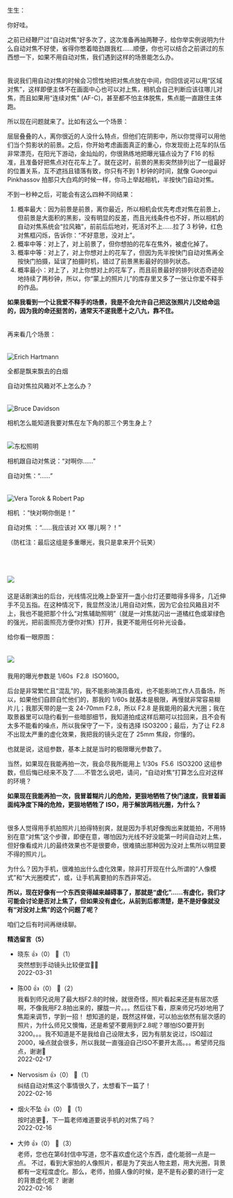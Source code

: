 生生：

你好哇。

之前已经鞭尸过“自动对焦”好多次了，这次准备再抽两鞭子，给你举实例说明为什么自动对焦不好使，省得你憋着暗劲跟我杠……顺便，你也可以结合之前讲过的东西想一下，如果不用自动对焦，我们遇到这样的场景能怎么办。

　  
我说我们用自动对焦的时候会习惯性地把对焦点放在中间，你回信说可以用“区域对焦”，这样即便主体不在画面中心也可以对上焦，相机会自己判断应该往哪儿对焦，而且如果用“连续对焦” (AF-C)，甚至都不怕主体脱焦，焦点能一直跟住主体跑。

所以现在问题就来了。比如有这么一个场景：

层层叠叠的人，离你很近的人没什么特点，但他们在阴影中，所以你觉得可以用他们当个剪影状的前景。之后，你开始考虑画面真正的重心，你发现街上花车的队伍非常漂亮，在阳光下游动，金灿灿的，你很熟练地把曝光锚点设为了 F16 的标准，且准备好把焦点对在花车上了。就在这时，前景的黑影突然排列出了一组最好的位置关系，互不遮挡且错落有致，你只有不到 1 秒钟的时间，就像 Gueorgui Pinkhassov 拍那只大白鸡的时候一样，你马上举起相机，半按快门自动对焦。

不到一秒种之后，可能会有这么四种不同结果：

1. 概率最大：因为前景是前景，离你最近，所以相机会优先考虑对焦在前景上，但前景是大面积的黑影，没有明显的反差，而且光线条件也不好，所以相机的自动对焦系统会“拉风箱”，前前后后地对，死活对不上……拉了 3 秒钟，红色对焦框闪烁，告诉你：“不好意思，没对上”。
2. 概率中等：对上了，对上前景了，但你想拍的花车在焦外，被虚化掉了。
3. 概率中等：对上了，对上你想对上的花车了，但因为先半按快门自动对焦再全按快门拍摄，延误了拍摄时机，错过了前景黑影最好的排列状态。
4. 概率最小：对上了，对上你想对上的花车了，而且前景最好的排列状态奇迹般地持续了两秒钟，所以，你“蒙上的照片儿”的库存里又多了一张让你爱不释手的作品。

**如果我看到一个让我爱不释手的场景，我是不会允许自己把这张照片儿交给命运的，因为我的命还挺苦的，通常天不遂我愿十之八九，靠不住。**

　  
再来看几个场景：  
　

![](https://static001.geekbang.org/resource/image/1e/5e/1e5c0f1a9e6669be38bda432cb21945e.jpeg?wh=1495x1000 "Erich Hartmann")

全都是飘来飘去的白烟

自动对焦拉风箱对不上怎么办？  
　

![](https://static001.geekbang.org/resource/image/a0/7f/a01caf50c8a32d3ce1a34c547f19087f.jpeg?wh=1920x1275 "Bruce Davidson")

相机怎么能知道我要对焦在左下角的那三个男生身上？

　  
![](https://static001.geekbang.org/resource/image/42/5a/42b0706382cc6949884fbcce64cf4a5a.png?wh=1870x1302 "东松照明")

相机跟自动对焦说：“对啊你……”

自动对焦：“……”  
　

![](https://static001.geekbang.org/resource/image/2b/60/2byy7d9d27d25763db952f1f71636560.jpg?wh=4448x2964 "Vera Torok & Robert Pap")

相机 ：“快对啊你倒是！”

自动对焦 ：“……我应该对 XX 哪儿啊？！”

（防杠注：最后这组是多重曝光，我只是拿来开个玩笑）  
　

　

![](https://static001.geekbang.org/resource/image/b4/37/b42b0d108f0c35ab37cc4ba7594d1937.jpg?wh=6612x4410)  
　  
这是话剧演出的后台，光线情况比晚上卧室开一盏小台灯还要暗得多得多，几近伸手不见五指。在这种情况下，我显然没法儿用自动对焦，因为它会拉风箱且对不上，我也不能把那个什么“对焦辅助照明”（就是一对焦就闪出一道橘红色或翠绿色的强光，把前面照亮方便你对焦）打开，我更不能用任何补光设备。

给你看一眼原图：  
　

![](https://static001.geekbang.org/resource/image/ee/d2/eed1d9433a7a514d4951b7aa3aab45d2.png?wh=2232x1486)  
　  
我用的曝光参数是 1/60s  F2.8  ISO1600。

后台是非常繁忙且“混乱”的，我不能影响演员备戏，也不能影响工作人员备场，所以，如果他们自顾自忙他们的，那我的 1/60s 就基本是极限，再慢就非常容易糊片儿；我那天带的是一支 24-70mm F2.8，所以 F2.8 是我能用的最大光圈；我在取景器里可以隐约看到一些暗部细节，我知道拍成这样后期可以拉回来，且不会有太多不能看的噪点，所以我保守了一下，没有选择 ISO3200；最后，为了让 F2.8 不出现太严重的虚化效果，我把我的镜头定在了 25mm 焦段，你懂的。

也就是说，这组参数，基本上就是当时的极限曝光参数了。

当然，如果现在我能再拍一次，我会尽我所能用上 1/30s  F5.6  ISO3200 这组参数，但后悔已经来不及了……不管怎么说吧，请问，“自动对焦”打算怎么应对这样的环境？

**如果现在我能再拍一次，我冒着糊片儿的危险，更狠地牺牲了快门速度，我冒着画面纯净度下降的危险，更狠地牺牲了 ISO，用于解放两档光圈，为什么？**

　  
很多人觉得用手机拍照片儿拍得特别爽，就是因为手机好像掏出来就能拍，不用特别在意“对焦”这个步骤，即便在意，哪怕因为光线不好没能第一时间自动对上焦，但好像看成片儿的最终效果也不是很要命，很难搞出那种因为没对上焦所以明显要不得的照片儿。

为什么？因为手机，很难拍出什么虚化效果，除非打开现在什么所谓的“人像模式”和“大光圈模式”，或，让手机离要拍的东西非常近。

**所以，现在好像有一个东西变得越来越碍事了，那就是“虚化”……有虚化，我们才可能会讨论是否对上焦了，但如果没有虚化，从前到后都清楚，是不是好像就没有“对没对上焦”的这个问题了呢？**

咱们之后有时间再继续聊。
<div><strong>精选留言（5）</strong></div><ul>
<li><span>晓东</span> 👍（0） 💬（1）<div>突然想到手动镜头比较便宜🌝🌝</div>2022-03-31</li><br/><li><span>陈00</span> 👍（0） 💬（2）<div>    我看到师兄说用了最大档F2.8的时候，就很奇怪，照片看起来还是有层次感啊，不像我用F2.8拍出来的，朦胧一片。。。然后往下看，原来师兄巧妙地用了焦距来调节，学到一招！
    想知道的是，既然这样做，可以拍出依然有层次感的照片，为什么师兄又懊悔，还是希望不要用到F2.8呢？哪怕ISO要开到3200。。。我不知道是不是我给自己设限太多，因为有朋友说过，ISO超过2000，噪点就会很多，所以我就一直强迫自己ISO不要开太高。。。希望师兄指点，谢谢🙏
</div>2022-02-17</li><br/><li><span>Nervosism</span> 👍（0） 💬（1）<div>纠结自动对焦这个事情很久了，太想看下一篇了！</div>2022-02-16</li><br/><li><span>烟火不坠</span> 👍（0） 💬（1）<div>按时追更🧐，下一篇老师难道要说手机的对焦了吗？</div>2022-02-16</li><br/><li><span>大帅</span> 👍（0） 💬（3）<div>老师，您也在第6封信中写道，您不喜欢虚化这个东西，虚化能弱一点是一点。
不过，看到大家拍的人像照片，都是为了突出人物主题，用大光圈，背景都有一定程度虚化。那么，老师，拍摄人像的时候，是不是有必要的进行一定的背景虚化呢？
谢谢
</div>2022-02-16</li><br/>
</ul>